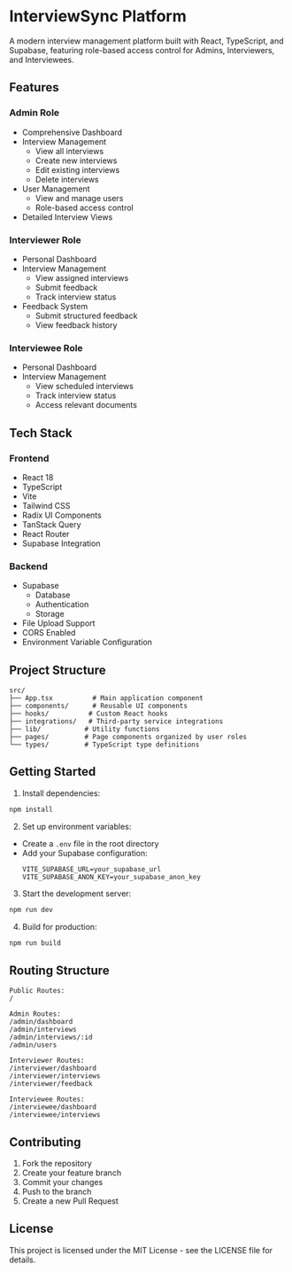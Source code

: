 # InterviewSync Platform

A modern interview management platform built with React, TypeScript, and Supabase, featuring role-based access control for Admins, Interviewers, and Interviewees.

## Features

### Admin Role
- Comprehensive Dashboard
- Interview Management
  - View all interviews
  - Create new interviews
  - Edit existing interviews
  - Delete interviews
- User Management
  - View and manage users
  - Role-based access control
- Detailed Interview Views

### Interviewer Role
- Personal Dashboard
- Interview Management
  - View assigned interviews
  - Submit feedback
  - Track interview status
- Feedback System
  - Submit structured feedback
  - View feedback history

### Interviewee Role
- Personal Dashboard
- Interview Management
  - View scheduled interviews
  - Track interview status
  - Access relevant documents

## Tech Stack

### Frontend
- React 18
- TypeScript
- Vite
- Tailwind CSS
- Radix UI Components
- TanStack Query
- React Router
- Supabase Integration

### Backend
- Supabase
  - Database
  - Authentication
  - Storage
- File Upload Support
- CORS Enabled
- Environment Variable Configuration

## Project Structure

```
src/
├── App.tsx          # Main application component
├── components/      # Reusable UI components
├── hooks/          # Custom React hooks
├── integrations/   # Third-party service integrations
├── lib/           # Utility functions
├── pages/         # Page components organized by user roles
└── types/         # TypeScript type definitions
```

## Getting Started

1. Install dependencies:
```bash
npm install
```

2. Set up environment variables:
- Create a `.env` file in the root directory
- Add your Supabase configuration:
  ```
  VITE_SUPABASE_URL=your_supabase_url
  VITE_SUPABASE_ANON_KEY=your_supabase_anon_key
  ```

3. Start the development server:
```bash
npm run dev
```

4. Build for production:
```bash
npm run build
```

## Routing Structure

```
Public Routes:
/

Admin Routes:
/admin/dashboard
/admin/interviews
/admin/interviews/:id
/admin/users

Interviewer Routes:
/interviewer/dashboard
/interviewer/interviews
/interviewer/feedback

Interviewee Routes:
/interviewee/dashboard
/interviewee/interviews
```

## Contributing

1. Fork the repository
2. Create your feature branch
3. Commit your changes
4. Push to the branch
5. Create a new Pull Request

## License

This project is licensed under the MIT License - see the LICENSE file for details.
